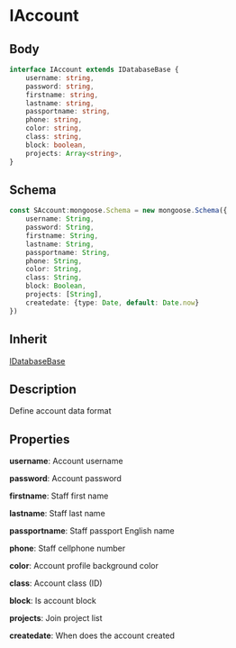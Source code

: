 # IAccount

## Body

```typescript
interface IAccount extends IDatabaseBase {
    username: string,
    password: string,
    firstname: string,
    lastname: string,
    passportname: string,
    phone: string,
    color: string,
    class: string,
    block: boolean,
    projects: Array<string>,
}
```

## Schema

```typescript
const SAccount:mongoose.Schema = new mongoose.Schema({
    username: String,
    password: String,
    firstname: String,
    lastname: String,
    passportname: String,
    phone: String,
    color: String,
    class: String,
    block: Boolean,
    projects: [String],
    createdate: {type: Date, default: Date.now}
})
```

## Inherit

[IDatabaseBase](./../base/IDatabaseBase.md)

## Description

Define account data format

## Properties

**username**: Account username

**password**: Account password

**firstname**: Staff first name

**lastname**: Staff last name

**passportname**: Staff passport English name

**phone**: Staff cellphone number

**color**: Account profile background color

**class**: Account class (ID)

**block**: Is account block

**projects**: Join project list

**createdate**: When does the account created